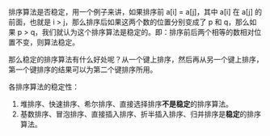 排序算法是否稳定，用一个例子来讲，如果排序前 a[i] = a[j]，其中 a[i] 在 a[j] 的前面，也就是 i > j，那么排序后如果这两个数的位置分别变成了 p 和 q，那么如果 p > q，我们就认为这个排序算法是稳定的。即：排序前后两个相等的数相对位置不变，则算法稳定。

那么稳定的排序算法有什么好处呢？从一个键上排序，然后再从另一个键上排序，第一个键排序的结果可以为第二个键排序所用。

各排序算法的稳定性：

1. 堆排序、快速排序、希尔排序、直接选择排序**不是稳定**的排序算法。
2. 基数排序、冒泡排序、直接插入排序、折半插入排序、归并排序是**稳定**的排序算法。
